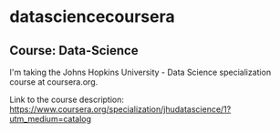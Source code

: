 # datasciencecoursera

## Course: Data-Science

I'm taking the Johns Hopkins University - Data Science specialization course at coursera.org.

Link to the course description: https://www.coursera.org/specialization/jhudatascience/1?utm_medium=catalog
